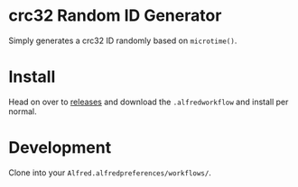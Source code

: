 # crc32 Random ID Generator

Simply generates a crc32 ID randomly based on `microtime()`.

# Install

Head on over to [releases](https://github.com/aubreypwd/alfred-workflow-crc32-rand-id/releases) and download the `.alfredworkflow` and install per normal.

# Development

Clone into your `Alfred.alfredpreferences/workflows/`.
